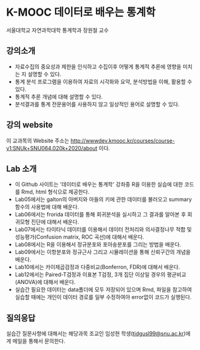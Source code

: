 # K-MOOC 데이터로 배우는 통계학
서울대학교 자연과학대학 통계학과 장원철 교수
## 강의소개
- 자료수집의 중요성과 제한을 인식하고 수집이후 어떻게 통계적 추론에 영향을 미치는 지 설명할 수 있다.
- 통계 분석 프로그램을 이용하여 자료의 시각화와 요약, 분석방법을 이해, 활용할 수 있다.
- 통계적 추론 개념에 대해 설명할 수 있다.
- 분석결과를 통계 전문용어를 사용하지 않고 일상적인 용어로 설명할 수 있다.
## 강의 website
이 교과목의 Website 주소는 http://wwwdev.kmooc.kr/courses/course-v1:SNUk+SNU064.020k+2020/about 이다.

## Lab 소개
- 이 Github 사이트는 '데이터로 배우는 통계학' 강좌중 R을 이용한 실습에 대한 코드를 Rmd, html 형식으로 제공한다.
- Lab05에서는 galton의 아버지와 아들의 키에 관한 데이터를 불러오고 summary함수의 사용법에 대해 배운다.
- Lab06에서는 frorida 데이터를 통해 회귀분석을 실시하고 그 결과를 알아본 후 회귀모형 진단에 대해서 배운다.
- Lab07에서는 타이타닉 데이터를 이용해서 데이터 전처리와 의사결정나무 적합 및 성능평가(Confusion matrix, ROC 곡선)에 대해서 배운다.
- Lab08에서는 R을 이용해서 정규분포와 포아송분포를 그리는 방법을 배운다.
- Lab09에서는 이항분포와 정규근사 그리고 시뮬레이션을 통해 신뢰구간의 개념을 배운다.
- Lab10에서는 카이제곱검정과 다중비교(Bonferron, FDR)에 대해서 배운다.
- Lab12에서는 Paired-T검정과 이표본 T검정, 3개 집단 이상일 경우의 평균비교(ANOVA)에 대해서 배운다.
- 실습간 필요한 데이터는 data폴더에 모두 저장되어 있으며 Rmd, 파일을 참고하여 실습할 때에는 개인이 데이터 경로를 일부 수정하여야 error없이 코드가 실행된다.

## 질의응답
실습간 질문사항에 대해서는 해당과목 조교인 임성현 학생(tjdgusl99@snu.ac.kr)에게 메일을 통해서 문의한다.
